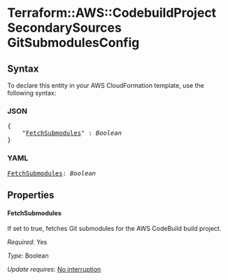 # Terraform::AWS::CodebuildProject SecondarySources GitSubmodulesConfig

## Syntax

To declare this entity in your AWS CloudFormation template, use the following syntax:

### JSON

<pre>
{
    "<a href="#fetchsubmodules" title="FetchSubmodules">FetchSubmodules</a>" : <i>Boolean</i>
}
</pre>

### YAML

<pre>
<a href="#fetchsubmodules" title="FetchSubmodules">FetchSubmodules</a>: <i>Boolean</i>
</pre>

## Properties

#### FetchSubmodules

If set to true, fetches Git submodules for the AWS CodeBuild build project.

_Required_: Yes

_Type_: Boolean

_Update requires_: [No interruption](https://docs.aws.amazon.com/AWSCloudFormation/latest/UserGuide/using-cfn-updating-stacks-update-behaviors.html#update-no-interrupt)


